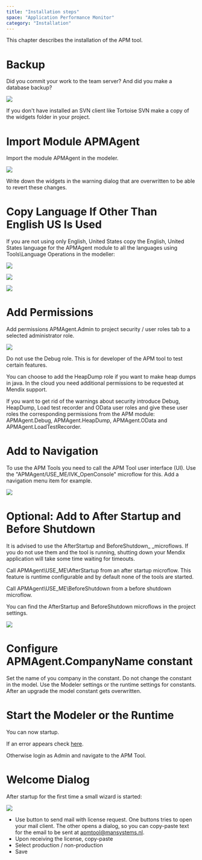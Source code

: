 ```yaml
---
title: "Installation steps"
space: "Application Performance Monitor"
category: "Installation"
---
```

This chapter describes the installation of the APM tool.

# Backup

Did you commit your work to the team server? And did you make a database backup?

![](attachments/Installation_steps/Commit.png)

If you don't have installed an SVN client like Tortoise SVN make a copy of the widgets folder in your project.

# Import Module APMAgent

Import the module APMAgent in the modeler.

![](attachments/Installation_steps/Import_Module_Package.png)

Write down the widgets in the warning dialog that are overwritten to be able to revert these changes.

# Copy Language If Other Than English US Is Used

If you are not using only English, United States copy the English, United States language for the APMAgent module to all the languages using Tools\Language Operations in the modeller:

![](attachments/Installation_steps/Language_Operations_Header.png)

![](attachments/Installation_steps/Language_Operations_APM.png)

![](attachments/Installation_steps/Language_Operations_Footer.png)

# Add Permissions

Add permissions APMAgent.Admin to project security / user roles tab to a selected administrator role.

![](attachments/Installation_steps/Add_Permissions.png)

<div class="alert alert-info">

Do not use the Debug role. This is for developer of the APM tool to test certain features.

You can choose to add the HeapDump role if you want to make heap dumps in java. In the cloud you need additional permissions to be requested at Mendix support.

If you want to get rid of the warnings about security introduce Debug, HeapDump, Load test recorder and OData user roles 
and give these user roles the corresponding permissions from the APM module: APMAgent.Debug, APMAgent.HeapDump, APMAgent.OData and APMAgent.LoadTestRecorder.

</div>

# Add to Navigation

To use the APM Tools you need to call the APM Tool user interface (UI). Use the "APMAgent/USE_ME/IVK_OpenConsole" microflow for this. Add a navigation menu item for example.

![](attachments/Installation_steps/Add_To_Navigation.png)

# Optional: Add to After Startup and Before Shutdown

<div class="alert alert-info">

It is advised to use the AfterStartup and BeforeShutdown_ _microflows. If you do not use them and the tool is running, shutting down your Mendix application will take some time waiting for timeouts.

</div>

Call APMAgent\USE_ME\AfterStartup from an after startup microflow. This feature is runtime configurable and by default none of the tools are started.

Call APMAgent\USE_ME\BeforeShutdown from a before shutdown microflow.

You can find the AfterStartup and BeforeShutdown microflows in the project settings.

![](attachments/Installation_steps/Project_Settings_After_Startup.png)

# Configure APMAgent.CompanyName constant

Set the name of you company in the constant. Do not change the constant in the model. Use the Modeler settings or
the runtime settings for constants. After an upgrade the model constant gets overwritten.

# Start the Modeler or the Runtime

You can now startup.

If an error appears check [here](/APM/after-startup-error).

Otherwise login as Admin and navigate to the APM Tool.

# Welcome Dialog

After startup for the first time a small wizard is started:

![](attachments/Installation_steps/Welcome_Dialog.png)

*   Use button to send mail with license request. One buttons tries to open your mail client. The other opens 
a dialog, so you can copy-paste text for the email to be sent at [apmtool@mansystems.nl](mailto://apmtool@mansystems.nl).
*   Upon receiving the license, copy-paste
*   Select production / non-production
*   Save
